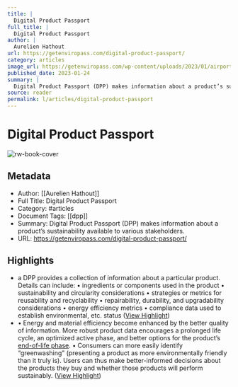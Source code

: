 ```yaml
---
title: |
  Digital Product Passport
full_title: |
  Digital Product Passport
author: |
  Aurelien Hathout
url: https://getenviropass.com/digital-product-passport/
category: articles
image_url: https://getenviropass.com/wp-content/uploads/2023/01/airport-308739_640-1.png
published_date: 2023-01-24
summary: |
  Digital Product Passport (DPP) makes information about a product’s sustainability available to various stakeholders.
source: reader
permalink: l/articles/digital-product-passport
---
```

# Digital Product Passport

![rw-book-cover](https://getenviropass.com/wp-content/uploads/2023/01/airport-308739_640-1.png)

## Metadata
- Author: [[Aurelien Hathout]]
- Full Title: Digital Product Passport
- Category: #articles
- Document Tags: [[dpp]] 
- Summary: Digital Product Passport (DPP) makes information about a product’s sustainability available to various stakeholders.
- URL: https://getenviropass.com/digital-product-passport/

## Highlights
- a DPP provides a collection of information about a particular product. Details can include:
  • ingredients or components used in the product
  • sustainability and circularity considerations
  • strategies or metrics for reusability and recyclability
  • repairability, durability, and upgradability considerations
  • energy efficiency metrics
  • compliance data used to establish environmental, etc. status ([View Highlight](https://read.readwise.io/read/01hq35m9ehrnkmsyzs4m0mfz3v))
- • Energy and material efficiency become enhanced by the better quality of information. More robust product data encourages a prolonged life cycle, an optimized active phase, and better options for the product’s [end-of-life phase](https://getenviropass.com/life-cycle-assessment/).
  • Consumers can more easily identify “greenwashing” (presenting a product as more environmentally friendly than it truly is). Users can thus make better-informed decisions about the products they buy and whether those products will perform sustainably. ([View Highlight](https://read.readwise.io/read/01hq35nx4n33zspz23gynmnnhg))


